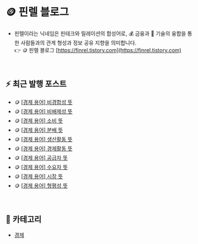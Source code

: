 # 🪙 핀렐 블로그
- 핀렐이라는 닉네임은 핀테크와 릴레이션의 합성어로, :moneybag: 금융과 :wrench: 기술의 융합을 통한 사람들과의 관계 형성과 정보 공유 지향을 의미합니다.  
:point_right: 🪙 핀렐 블로그 [https://finrel.tistory.com](https://finrel.tistory.com)

<!-- :point_right:<a href="https://finrel.tistory.com" target="_blank">https://finrel.tistory.com</a> -->
<!-- GitHub의 보안 정책에 따라 HTML의 target 속성이 무시되기 때문에 링크를 새 탭에서 열 수 없습니다. -->

<br>

## :zap: 최근 발행 포스트
- 🪙 <a href="https://finrel.tistory.com/entry/%F0%9F%AA%99-%EA%B2%BD%EC%A0%9C-%EC%9A%A9%EC%96%B4-%EB%B9%84%EA%B2%BD%ED%95%A9%EC%84%B1-%EB%9C%BB" target="_blank">[경제 용어] 비경합성 뜻</a>
- 🪙 <a href="https://finrel.tistory.com/entry/%F0%9F%AA%99-%EA%B2%BD%EC%A0%9C-%EC%9A%A9%EC%96%B4-%EB%B9%84%EB%B0%B0%EC%A0%9C%EC%84%B1-%EB%9C%BB" target="_blank">[경제 용어] 비배제성 뜻</a>
- 🪙 <a href="https://finrel.tistory.com/entry/%F0%9F%AA%99-%EA%B2%BD%EC%A0%9C-%EC%9A%A9%EC%96%B4-%EC%86%8C%EB%B9%84-%EB%9C%BB" target="_blank">[경제 용어] 소비 뜻</a>
- 🪙 <a href="https://finrel.tistory.com/entry/%F0%9F%AA%99-%EA%B2%BD%EC%A0%9C-%EC%9A%A9%EC%96%B4-%EB%B6%84%EB%B0%B0-%EB%9C%BB" target="_blank">[경제 용어] 분배 뜻</a>
- 🪙 <a href="https://finrel.tistory.com/entry/%F0%9F%AA%99-%EA%B2%BD%EC%A0%9C-%EC%9A%A9%EC%96%B4-%EC%83%9D%EC%82%B0%ED%99%9C%EB%8F%99-%EB%9C%BB" target="_blank">[경제 용어] 생산활동 뜻</a>
- 🪙 <a href="https://finrel.tistory.com/entry/%F0%9F%AA%99%EA%B2%BD%EC%A0%9C-%EC%9A%A9%EC%96%B4-%EA%B2%BD%EC%A0%9C%ED%99%9C%EB%8F%99-%EB%9C%BB" target="_blank">[경제 용어] 경제활동 뜻</a>
- 🪙 <a href="https://finrel.tistory.com/entry/%F0%9F%AA%99-%EA%B2%BD%EC%A0%9C-%EC%9A%A9%EC%96%B4-%EA%B3%B5%EA%B8%89%EC%9E%90-%EB%9C%BB" target="_blank">[경제 용어] 공급자 뜻</a>
- 🪙 <a href="https://finrel.tistory.com/entry/%F0%9F%AA%99-%EA%B2%BD%EC%A0%9C-%EC%9A%A9%EC%96%B4-%EC%88%98%EC%9A%94%EC%9E%90-%EB%9C%BB" target="_blank">[경제 용어] 수요자 뜻</a>
- 🪙 <a href="https://finrel.tistory.com/entry/%F0%9F%AA%99-%EA%B2%BD%EC%A0%9C-%EC%9A%A9%EC%96%B4-%EC%8B%9C%EC%9E%A5-%EB%9C%BB" target="_blank">[경제 용어] 시장 뜻</a>
- 🪙 <a href="https://finrel.tistory.com/entry/%F0%9F%AA%99-%EA%B2%BD%EC%A0%9C-%EC%9A%A9%EC%96%B4-%ED%98%95%ED%8F%89%EC%84%B1-%EB%9C%BB" target="_blank">[경제 용어] 형평성 뜻</a>

<br>

## 📌 카테고리
- [경제](https://github.com/jectgenius/finrel-blog/tree/main/경제)